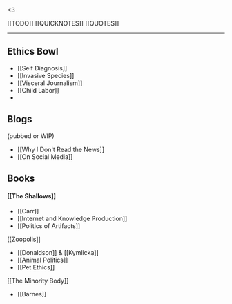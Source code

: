 <3

[[TODO]]
[[QUICKNOTES]]
[[QUOTES]]

---
## Ethics Bowl
- [[Self Diagnosis]]
- [[Invasive Species]]
- [[Visceral Journalism]]
- [[Child Labor]]
- 
## Blogs
(pubbed or WIP)
- [[Why I Don't Read the News]]
- [[On Social Media]]

## Books
#### [[The Shallows]]
- [[Carr]]
- [[Internet and Knowledge Production]]
- [[Politics of Artifacts]]

[[Zoopolis]]
- [[Donaldson]] & [[Kymlicka]]
- [[Animal Politics]]
- [[Pet Ethics]]

[[The Minority Body]]
- [[Barnes]]


